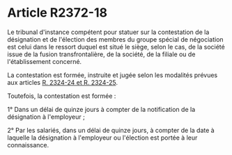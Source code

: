 # Article R2372-18

Le tribunal d'instance compétent pour statuer sur la contestation de la désignation et de l'élection des membres du groupe spécial de négociation est celui dans le ressort duquel est situé le siège, selon le cas, de la société issue de la fusion transfrontalière, de la société, de la filiale ou de l'établissement concerné. 
  
  
La contestation est formée, instruite et jugée selon les modalités prévues aux articles [R. 2324-24 et R. 2324-25][1]. 
  
  
Toutefois, la contestation est formée : 
  
  
1° Dans un délai de quinze jours à compter de la notification de la désignation à l'employeur ; 
  
  
2° Par les salariés, dans un délai de quinze jours, à compter de la date à laquelle la désignation à l'employeur ou l'élection est portée à leur connaissance.

 [1]: /affichCodeArticle.do?cidTexte=LEGITEXT000006072050&idArticle=LEGIARTI000018485789&dateTexte=&categorieLien=cid
